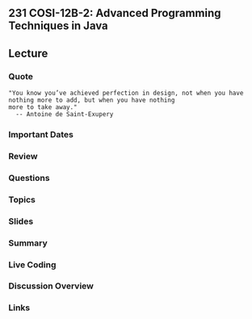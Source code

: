 ## 231 COSI-12B-2: Advanced Programming Techniques in Java

## Lecture

### Quote

```text
"You know you’ve achieved perfection in design, not when you have nothing more to add, but when you have nothing 
more to take away."
  -- Antoine de Saint-Exupery
```

### Important Dates


### Review


### Questions


### Topics


### Slides


### Summary


### Live Coding


### Discussion Overview


### Links
